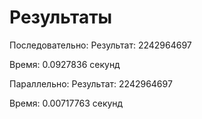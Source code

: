# Результаты

Последовательно: Результат: 2242964697

Время: 0.0927836 секунд


Параллельно: Результат: 2242964697

Время: 0.00717763 секунд
